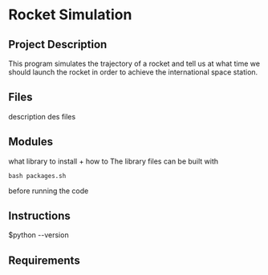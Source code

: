 # Rocket Simulation

## Project Description

This program simulates the trajectory of a rocket and tell us at what time we should launch the rocket in order to achieve the international space station.

## Files
description des files
## Modules
what library to install + how to 
The library files can be built with 
```{bash}
bash packages.sh
```
before running the code

## Instructions
$python --version


## Requirements
